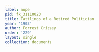 ```yaml
---
label: nope
pid: fk_31110023
title: Tattlings of a Retired Politician
year: '1903'
author: Forrest Crissey
order: '229'
layout: single
collection: documents
---
```

